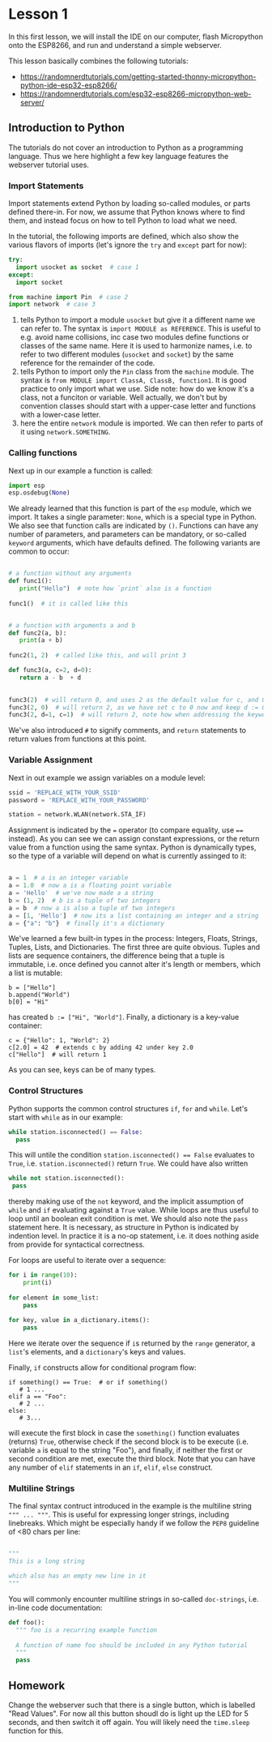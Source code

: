 # Lesson 1

In this first lesson, we will install the IDE on our computer, flash Micropython onto the ESP8266, and run and understand a simple webserver.

This lesson basically combines the following tutorials:

* https://randomnerdtutorials.com/getting-started-thonny-micropython-python-ide-esp32-esp8266/
* https://randomnerdtutorials.com/esp32-esp8266-micropython-web-server/

## Introduction to Python

The tutorials do not cover an introduction to Python as a programming language. Thus we here highlight a few key language features the
webserver tutorial uses.

### Import Statements

Import statements extend Python by loading so-called modules, or parts defined there-in. For now, we assume that Python knows where to find
them, and instead focus on how to tell Python to load what we need.

In the tutorial, the following imports are defined, which also show the various flavors of imports (let's ignore the `try` and `except` part for now):

```python
try:
  import usocket as socket  # case 1
except:
  import socket

from machine import Pin  # case 2
import network  # case 3
```

1. tells Python to import a module `usocket` but give it a different name we can refer to. The syntax is `import MODULE as REFERENCE`. This is
   useful to e.g. avoid name collisions, inc case two modules define functions or classes of the same name. Here it is used to harmonize names,
   i.e. to refer to two different modules (`usocket` and `socket`) by the same reference for the remainder of the code.
2. tells Python to import only the `Pin` class from the `machine` module. The syntax is `from MODULE import ClassA, ClassB, function1`. It is good
   practice to only import what we use. Side note: how do we know it's a class, not a funciton or variable. Well actually, we don't but by convention
   classes should start with a upper-case letter and functions with a lower-case letter.
3. here the entire `network` module is imported. We can then refer to parts of it using `network.SOMETHING`.

### Calling functions

Next up in our example a function is called:

```python
import esp
esp.osdebug(None)
```

We already learned that this function is part of the `esp` module, which we import. It takes a single parameter: `None`, which is a special type in
Python. We also see that function calls are indicated by `()`. Functions can have any number of parameters, and parameters can be mandatory, or
so-called `keyword` arguments, which have defaults defined. The following variants are common to occur:


```python

# a function without any arguments
def func1():
   print("Hello")  # note how `print` also is a function
   
func1()  # it is called like this


# a function with arguments a and b
def func2(a, b):
   print(a + b)
   
func2(1, 2)  # called like this, and will print 3

def func3(a, c=2, d=0):
   return a - b  + d
   

func3(2)  # will return 0, and uses 2 as the default value for c, and 0 for d
func3(2, 0)  # will return 2, as we have set c to 0 now and keep d := 0
func3(2, d=1, c=1)  # will return 2, note how when addressing the keyword parameters by name, the order does not matter
```

We've also introduced `#` to signify comments, and `return` statements to return values from functions at this point.

### Variable Assignment

Next in out example we assign variables on a module level:

```python
ssid = 'REPLACE_WITH_YOUR_SSID'
password = 'REPLACE_WITH_YOUR_PASSWORD'

station = network.WLAN(network.STA_IF)
```

Assignment is indicated by the `=` operator (to compare equality, use `==` instead). As you can see we can assign constant expressions,
or the return value from a function using the same syntax. Python is dynamically types, so the type of a variable will depend on what
is currently assinged to it:

```python

a = 1  # a is an integer variable
a = 1.0  # now a is a floating point variable
a = 'Hello'  # we've now made a a string
b = (1, 2)  # b is a tuple of two integers
a = b  # now a is also a tuple of two integers
a = [1, 'Hello']  # now its a list containing an integer and a string
a = {"a": "b"}  # finally it's a dictionary
```

We've learned a few built-in types in the process: Integers, Floats, Strings, Tuples, Lists, and Dictionaries. The first three are 
quite obvious. Tuples and lists are sequence containers, the difference being that a tuple is immutable, i.e. once defined you cannot
alter it's length or members, which a list is mutable:

```
b = ["Hello"]
b.append("World")
b[0] = "Hi"
```
has created `b := ["Hi", "World"]`. Finally, a dictionary is a key-value container:

```
c = {"Hello": 1, "World": 2}
c[2.0] = 42  # extends c by adding 42 under key 2.0
c["Hello"]  # will return 1
```
As you can see, keys can be of many types.

### Control Structures

Python supports the common control structures `if`, `for` and `while`. Let's start with `while` as in our example:

```python
while station.isconnected() == False:
  pass
```

 This will untile the condition `station.isconnected() == False` evaluates to `True`, i.e. `station.isconnected()` return `True`.
 We could have also written
 
 ```python
while not station.isconnected():
  pass
```

thereby making use of the `not` keyword, and the implicit assumption of `while` and `if` evaluating against a `True` value. While
loops are thus useful to loop until an boolean exit condition is met. We should also note the `pass` statement here. It is necessary,
as structure in Python is indicated by indention level. In practice it is a no-op statement, i.e. it does nothing aside from 
provide for syntactical correctness.

For loops are useful to iterate over a sequence:

```python
for i in range(10):
    print(i)
    
for element in some_list:
    pass
    
for key, value in a_dictionary.items():
    pass
```

Here we iterate over the sequence if `i`s returned by the `range` generator, a `list`'s elements, and a `dictionary`'s keys and values.

Finally, `if` constructs allow for conditional program flow:

```
if something() == True:  # or if something()
   # 1 ...
elif a == "Foo":
   # 2 ...
else: 
   # 3...
```

will execute the first block in case the `something()` function evaluates (returns) `True`, otherwise check if the second block is to be
execute (i.e.  variable `a` is equal to the string "Foo"), and finally, if neither the first or second condition are met, execute the third block.
Note that you can have any number of `elif` statements in an `if`, `elif`, `else` construct.
 
### Multiline Strings

The final syntax contruct introduced in the example is the multiline string `""" ... """`. This is useful for expressing longer strings, including
linebreaks. Which might be especially handy if we follow the `PEP8` guideline of <80 chars per line:

```python

"""
This is a long string

which also has an empty new line in it
"""
```

You will commonly encounter multiline strings in so-called `doc-strings`, i.e. in-line code documentation:

```python
def foo():
  """ foo is a recurring example function
  
  A function of name foo should be included in any Python tutorial
  """
  pass
```


## Homework

Change the webserver such that there is a single button, which is labelled "Read Values". For now all this button shoudl do is light up the LED for 5 seconds,
and then switch it off again. You will likely need the `time.sleep` function for this.
